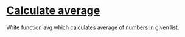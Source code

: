 # [Calculate average][1]

Write function avg which calculates average of numbers in given list.

[1]: https://www.codewars.com/kata/calculate-average
[2]: https://www.codewars.com/kata/57a2013acf1fa5bfc4000921